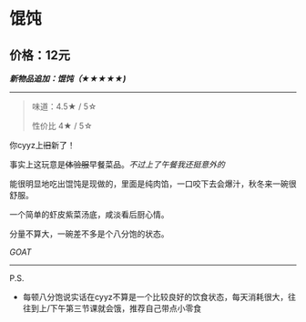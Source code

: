# 馄饨

**价格：12元**
---

***新物品追加：馄饨（&#9733;&#9733;&#9733;&#9733;&#9733;)***

---

>味道：4.5&#9733; / 5&#9734;
>
>性价比 4&#9733; / 5&#9734;


你cyyz上<s>旧</s>新了！

事实上这玩意是<s>体验服</s>早餐菜品。*不过上了午餐我还挺意外的*

能很明显地吃出馄饨是现做的，里面是纯肉馅，一口咬下去会爆汁，秋冬来一碗很舒服。

一个简单的虾皮紫菜汤底，咸淡看后厨心情。

分量不算大，一碗差不多是个八分饱的状态。

*GOAT*

---

P.S.

- 每顿八分饱说实话在cyyz不算是一个比较良好的饮食状态，每天消耗很大，往往到上/下午第三节课就会饿，推荐自己带点小零食



